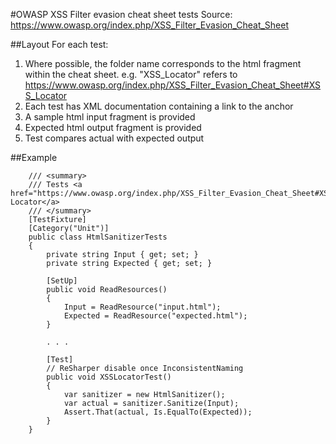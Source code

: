 #OWASP XSS Filter evasion cheat sheet tests
Source: https://www.owasp.org/index.php/XSS_Filter_Evasion_Cheat_Sheet

##Layout
For each test:

1. Where possible, the folder name corresponds to the html fragment within the cheat sheet. e.g. "XSS_Locator" refers to https://www.owasp.org/index.php/XSS_Filter_Evasion_Cheat_Sheet#XSS_Locator
2. Each test has XML documentation containing a link to the anchor
2. A sample html input fragment is provided
3. Expected html output fragment is provided
4. Test compares actual with expected output

##Example

```
    /// <summary>
    /// Tests <a href="https://www.owasp.org/index.php/XSS_Filter_Evasion_Cheat_Sheet#XSS_Locator">XSS Locator</a>
    /// </summary>
    [TestFixture]
    [Category("Unit")]
    public class HtmlSanitizerTests
    {
        private string Input { get; set; }
        private string Expected { get; set; }

        [SetUp]
        public void ReadResources()
        {
            Input = ReadResource("input.html");
            Expected = ReadResource("expected.html");
        }
        
        . . .

        [Test]
        // ReSharper disable once InconsistentNaming
        public void XSSLocatorTest()
        {
            var sanitizer = new HtmlSanitizer();
            var actual = sanitizer.Sanitize(Input);
            Assert.That(actual, Is.EqualTo(Expected));
        }
    }
```
